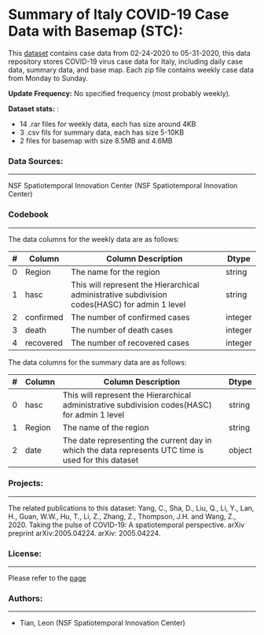 # Summary of Italy COVID-19 Case Data with Basemap (STC):
This [dataset](https://dataverse.harvard.edu/dataset.xhtml?persistentId=doi:10.7910/DVN/4Z8ZKI) contains case data from 02-24-2020 to 05-31-2020, this data repository stores COVID-19 virus case data for Italy, including daily case data, summary data, and base map. Each zip file contains weekly case data from Monday to Sunday.

**Update Frequency:** No specified frequency (most probably weekly).

**Dataset stats:** :
  * 14 .rar files for weekly data, each has size around 4KB
  * 3 .csv fils for summary data, each has size 5-10KB
  * 2 files for basemap with size 8.5MB and 4.6MB



### Data Sources:
--------
NSF Spatiotemporal Innovation Center (NSF Spatiotemporal Innovation Center)

### Codebook
--------------
The data columns for the weekly data are as follows:

| #  | Column           |    Column Description             | Dtype    |
|---  |------           |    --------------                 | -----    |
| 0   |Region           |    The name for the region         | string   |
| 1   |hasc             |    This will represent the Hierarchical administrative subdivision codes(HASC) for admin 1 level | string   |
| 2   |confirmed        |    The number of confirmed cases  |integer   |
| 3   |death            |    The number of death cases       |integer   |
| 4   |recovered        |    The number of recovered cases     |integer   |

The data columns for the summary data are as follows:

| #  | Column           |    Column Description             | Dtype    |
|---  |------           |    --------------                 | -----    |
| 0   |hasc             |     This will represent the Hierarchical administrative subdivision codes(HASC) for admin 1 level | string   |
| 1   |Region            |    The name of the region          |string   |
| 2   |date             |   The date representing the current day in which the data represents UTC time is used for this dataset|object    |


### Projects:
-------------
The related publications to this dataset:
Yang, C., Sha, D., Liu, Q., Li, Y., Lan, H., Guan, W.W., Hu, T., Li, Z., Zhang, Z., Thompson, J.H. and Wang, Z., 2020. Taking the pulse of COVID-19: A spatiotemporal perspective. arXiv preprint arXiv:2005.04224. arXiv: 2005.04224.
### License:
-------------
Please refer to the [page](https://dataverse.harvard.edu/dataset.xhtml?persistentId=doi:10.7910/DVN/4Z8ZKI&version=3.0)

### Authors:
-------------
 * Tian, Leon (NSF Spatiotemporal Innovation Center)
